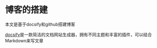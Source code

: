# 博客的搭建

本文是基于docsify和github搭建博客

[docsify](https://docsify.js.org/)是一款简洁的文档网站生成器，拥有不同主题和丰富的插件，可以结合Markdown来写文章



